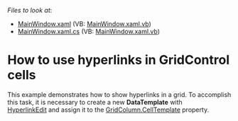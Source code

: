 <!-- default file list -->
*Files to look at*:

* [MainWindow.xaml](./CS/fGrid11/MainWindow.xaml) (VB: [MainWindow.xaml.vb](./VB/fGrid11/MainWindow.xaml.vb))
* [MainWindow.xaml.cs](./CS/fGrid11/MainWindow.xaml.cs) (VB: [MainWindow.xaml.vb](./VB/fGrid11/MainWindow.xaml.vb))
<!-- default file list end -->
# How to use hyperlinks in GridControl cells


<p>This example demonstrates how to show hyperlinks in a grid. To accomplish this task, it is necessary to create a new <strong>DataTemplate</strong> with <a href="https://documentation.devexpress.com/#WPF/CustomDocument117458">HyperlinkEdit</a> and assign it to the <a href="https://documentation.devexpress.com/#WPF/DevExpressXpfGridColumnBase_CellTemplatetopic">GridColumn.CellTemplate</a> property.</p>

<br/>


